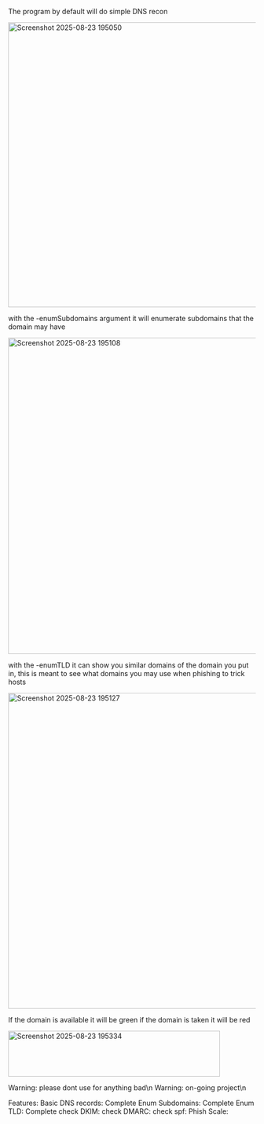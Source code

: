 The program by default will do simple DNS recon

<img width="1814" height="579" alt="Screenshot 2025-08-23 195050" src="https://github.com/user-attachments/assets/867ac6d8-2b46-4aa4-b414-16b4eabfe335" />

with the -enumSubdomains argument it will enumerate subdomains that the domain may have

<img width="955" height="643" alt="Screenshot 2025-08-23 195108" src="https://github.com/user-attachments/assets/7ed84f3b-91b2-479b-8f9b-dc4a171e23d3" />

with the -enumTLD it can show you similar domains of the domain you put in, this is meant to see what domains you may use when phishing to trick hosts

<img width="974" height="642" alt="Screenshot 2025-08-23 195127" src="https://github.com/user-attachments/assets/7e76fdea-c83e-4981-bc3c-286d4555c746" />

If the domain is available it will be green if the domain is taken it will be red

<img width="431" height="93" alt="Screenshot 2025-08-23 195334" src="https://github.com/user-attachments/assets/e062fb02-6fb5-4062-9340-8d2595792dd3" />

Warning: please dont use for anything bad\n 
Warning: on-going project\n

Features:
Basic DNS records: Complete
Enum Subdomains:   Complete
Enum TLD:          Complete
check DKIM: 
check DMARC:
check spf: 
Phish Scale:   
